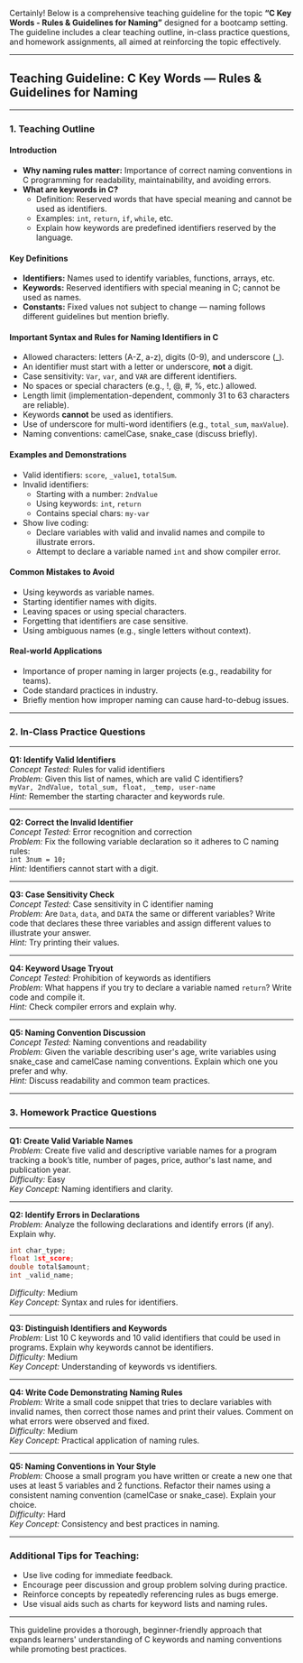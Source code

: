 Certainly! Below is a comprehensive teaching guideline for the topic **“C Key Words - Rules & Guidelines for Naming”** designed for a bootcamp setting. The guideline includes a clear teaching outline, in-class practice questions, and homework assignments, all aimed at reinforcing the topic effectively.

---

## Teaching Guideline: C Key Words — Rules & Guidelines for Naming

---

### 1. Teaching Outline

#### Introduction
- **Why naming rules matter:** Importance of correct naming conventions in C programming for readability, maintainability, and avoiding errors.
- **What are keywords in C?**
  - Definition: Reserved words that have special meaning and cannot be used as identifiers.
  - Examples: `int`, `return`, `if`, `while`, etc.
  - Explain how keywords are predefined identifiers reserved by the language.

#### Key Definitions
- **Identifiers:** Names used to identify variables, functions, arrays, etc.
- **Keywords:** Reserved identifiers with special meaning in C; cannot be used as names.
- **Constants:** Fixed values not subject to change — naming follows different guidelines but mention briefly.

#### Important Syntax and Rules for Naming Identifiers in C
- Allowed characters: letters (A-Z, a-z), digits (0-9), and underscore (_).
- An identifier must start with a letter or underscore, **not** a digit.
- Case sensitivity: `Var`, `var`, and `VAR` are different identifiers.
- No spaces or special characters (e.g., !, @, #, %, etc.) allowed.
- Length limit (implementation-dependent, commonly 31 to 63 characters are reliable).
- Keywords **cannot** be used as identifiers.
- Use of underscore for multi-word identifiers (e.g., `total_sum`, `maxValue`).
- Naming conventions: camelCase, snake_case (discuss briefly).

#### Examples and Demonstrations
- Valid identifiers: `score`, `_value1`, `totalSum`.
- Invalid identifiers:
  - Starting with a number: `2ndValue`
  - Using keywords: `int`, `return`
  - Contains special chars: `my-var`
- Show live coding:
  - Declare variables with valid and invalid names and compile to illustrate errors.
  - Attempt to declare a variable named `int` and show compiler error.

#### Common Mistakes to Avoid
- Using keywords as variable names.
- Starting identifier names with digits.
- Leaving spaces or using special characters.
- Forgetting that identifiers are case sensitive.
- Using ambiguous names (e.g., single letters without context).

#### Real-world Applications
- Importance of proper naming in larger projects (e.g., readability for teams).
- Code standard practices in industry.
- Briefly mention how improper naming can cause hard-to-debug issues.

---

### 2. In-Class Practice Questions

---

**Q1: Identify Valid Identifiers**  
*Concept Tested:* Rules for valid identifiers  
*Problem:* Given this list of names, which are valid C identifiers?  
`myVar, 2ndValue, total_sum, float, _temp, user-name`  
*Hint:* Remember the starting character and keywords rule.

---

**Q2: Correct the Invalid Identifier**  
*Concept Tested:* Error recognition and correction  
*Problem:* Fix the following variable declaration so it adheres to C naming rules:  
`int 3num = 10;`  
*Hint:* Identifiers cannot start with a digit.

---

**Q3: Case Sensitivity Check**  
*Concept Tested:* Case sensitivity in C identifier naming  
*Problem:* Are `Data`, `data`, and `DATA` the same or different variables? Write code that declares these three variables and assign different values to illustrate your answer.  
*Hint:* Try printing their values.

---

**Q4: Keyword Usage Tryout**  
*Concept Tested:* Prohibition of keywords as identifiers  
*Problem:* What happens if you try to declare a variable named `return`? Write code and compile it.  
*Hint:* Check compiler errors and explain why.

---

**Q5: Naming Convention Discussion**  
*Concept Tested:* Naming conventions and readability  
*Problem:* Given the variable describing user's age, write variables using snake_case and camelCase naming conventions. Explain which one you prefer and why.  
*Hint:* Discuss readability and common team practices.

---

### 3. Homework Practice Questions

---

**Q1: Create Valid Variable Names**  
*Problem:* Create five valid and descriptive variable names for a program tracking a book’s title, number of pages, price, author's last name, and publication year.  
*Difficulty:* Easy  
*Key Concept:* Naming identifiers and clarity.

---

**Q2: Identify Errors in Declarations**  
*Problem:* Analyze the following declarations and identify errors (if any). Explain why.  
```c
int char_type;
float 1st_score;
double total$amount;
int _valid_name;
```
*Difficulty:* Medium  
*Key Concept:* Syntax and rules for identifiers.

---

**Q3: Distinguish Identifiers and Keywords**  
*Problem:* List 10 C keywords and 10 valid identifiers that could be used in programs. Explain why keywords cannot be identifiers.  
*Difficulty:* Medium  
*Key Concept:* Understanding of keywords vs identifiers.

---

**Q4: Write Code Demonstrating Naming Rules**  
*Problem:* Write a small code snippet that tries to declare variables with invalid names, then correct those names and print their values. Comment on what errors were observed and fixed.  
*Difficulty:* Medium  
*Key Concept:* Practical application of naming rules.

---

**Q5: Naming Conventions in Your Style**  
*Problem:* Choose a small program you have written or create a new one that uses at least 5 variables and 2 functions. Refactor their names using a consistent naming convention (camelCase or snake_case). Explain your choice.  
*Difficulty:* Hard  
*Key Concept:* Consistency and best practices in naming.

---

### Additional Tips for Teaching:
- Use live coding for immediate feedback.
- Encourage peer discussion and group problem solving during practice.
- Reinforce concepts by repeatedly referencing rules as bugs emerge.
- Use visual aids such as charts for keyword lists and naming rules.

---

This guideline provides a thorough, beginner-friendly approach that expands learners' understanding of C keywords and naming conventions while promoting best practices.